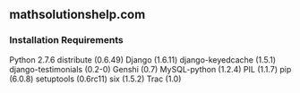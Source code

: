 ## mathsolutionshelp.com

### Installation Requirements

Python 2.7.6
distribute (0.6.49)
Django (1.6.11)
django-keyedcache (1.5.1)
django-testimonials (0.2-0)
Genshi (0.7)
MySQL-python (1.2.4)
PIL (1.1.7)
pip (6.0.8)
setuptools (0.6rc11)
six (1.5.2)
Trac (1.0)
